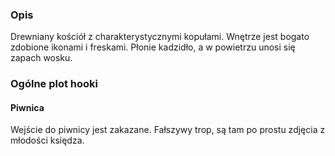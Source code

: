 ### Opis
Drewniany kościół z charakterystycznymi kopułami. Wnętrze jest bogato zdobione ikonami i freskami. Płonie kadzidło, a w powietrzu unosi się zapach wosku.
### Ogólne plot hooki
#### Piwnica
Wejście do piwnicy jest zakazane. Fałszywy trop, są tam po prostu zdjęcia z młodości księdza.
